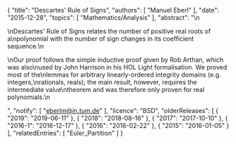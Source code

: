 {
    "title": "Descartes' Rule of Signs",
    "authors": [
        "Manuel Eberl"
    ],
    "date": "2015-12-28",
    "topics": [
        "Mathematics/Analysis"
    ],
    "abstract": "\n<p>\nDescartes' Rule of Signs relates the number of positive real roots of a\npolynomial with the number of sign changes in its coefficient sequence.\n</p><p>\nOur proof follows the simple inductive proof given by Rob Arthan, which was also\nused by John Harrison in his HOL Light formalisation. We proved most of the\nlemmas for arbitrary linearly-ordered integrity domains (e.g. integers,\nrationals, reals); the main result, however, requires the intermediate value\ntheorem and was therefore only proven for real polynomials.\n</p>",
    "notify": [
        "eberlm@in.tum.de"
    ],
    "licence": "BSD",
    "olderReleases": [
        {
            "2019": "2019-06-11"
        },
        {
            "2018": "2018-08-16"
        },
        {
            "2017": "2017-10-10"
        },
        {
            "2016-1": "2016-12-17"
        },
        {
            "2016": "2016-02-22"
        },
        {
            "2015": "2016-01-05"
        }
    ],
    "relatedEntries": [
        "Euler_Partition"
    ]
}